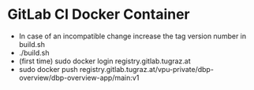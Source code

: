# GitLab CI Docker Container

* In case of an incompatible change increase the tag version number in build.sh
* ./build.sh
* (first time) sudo docker login registry.gitlab.tugraz.at
* sudo docker push registry.gitlab.tugraz.at/vpu-private/dbp-overview/dbp-overview-app/main:v1
